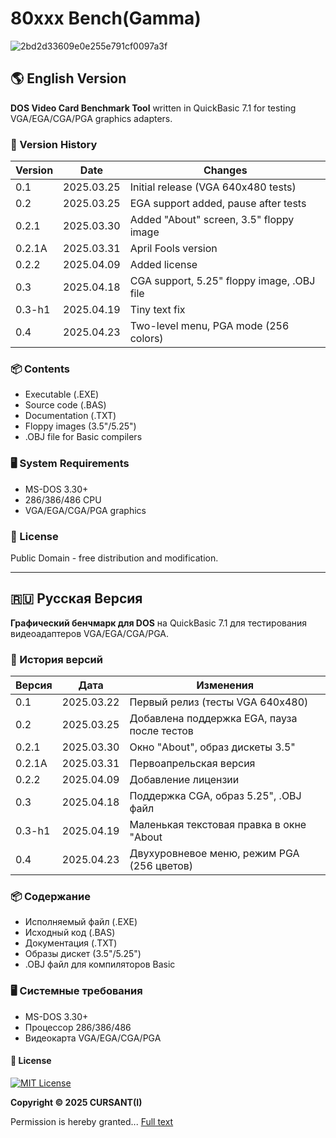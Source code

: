 # 80xxx Bench(Gamma) 

![2bd2d33609e0e255e791cf0097a3f](https://github.com/user-attachments/assets/50228f22-04d3-4ef0-9e5d-276ea426b671)


## 🌎 English Version

**DOS Video Card Benchmark Tool** written in QuickBasic 7.1 for testing VGA/EGA/CGA/PGA graphics adapters.

### 📜 Version History

| Version | Date       | Changes |
|---------|------------|---------|
| 0.1     | 2025.03.25 | Initial release (VGA 640x480 tests) |
| 0.2     | 2025.03.25 | EGA support added, pause after tests |
| 0.2.1   | 2025.03.30 | Added "About" screen, 3.5" floppy image |
| 0.2.1A  | 2025.03.31 | April Fools version |
| 0.2.2   | 2025.04.09 | Added license |
| 0.3     | 2025.04.18 | CGA support, 5.25" floppy image, .OBJ file |
| 0.3-h1  | 2025.04.19 | Tiny text fix |
| 0.4     | 2025.04.23 | Two-level menu, PGA mode (256 colors) |

### 📦 Contents
- Executable (.EXE)
- Source code (.BAS)
- Documentation (.TXT)
- Floppy images (3.5"/5.25")
- .OBJ file for Basic compilers

### 🖥️ System Requirements
- MS-DOS 3.30+
- 286/386/486 CPU
- VGA/EGA/CGA/PGA graphics

### 📄 License
Public Domain - free distribution and modification.

---

## 🇷🇺 Русская Версия

**Графический бенчмарк для DOS** на QuickBasic 7.1 для тестирования видеоадаптеров VGA/EGA/CGA/PGA.

### 📜 История версий

| Версия | Дата       | Изменения |
|--------|------------|-----------|
| 0.1    | 2025.03.22 | Первый релиз (тесты VGA 640x480) |
| 0.2    | 2025.03.25 | Добавлена поддержка EGA, пауза после тестов |
| 0.2.1  | 2025.03.30 | Окно "About", образ дискеты 3.5" |
| 0.2.1A | 2025.03.31 | Первоапрельская версия |
| 0.2.2  | 2025.04.09 | Добавление лицензии |
| 0.3    | 2025.04.18 | Поддержка CGA, образ 5.25", .OBJ файл |
| 0.3-h1 | 2025.04.19 | Маленькая текстовая правка в окне "About |
| 0.4    | 2025.04.23 | Двухуровневое меню, режим PGA (256 цветов) |

### 📦 Содержание
- Исполняемый файл (.EXE)
- Исходный код (.BAS)
- Документация (.TXT)
- Образы дискет (3.5"/5.25")
- .OBJ файл для компиляторов Basic

### 🖥️ Системные требования
- MS-DOS 3.30+
- Процессор 286/386/486
- Видеокарта VGA/EGA/CGA/PGA

#### 📄 License
[![MIT License](https://img.shields.io/badge/License-MIT-green.svg)](https://opensource.org/licenses/MIT)

**Copyright © 2025 CURSANT(I)**

Permission is hereby granted... [Full text](/LICENSE)

